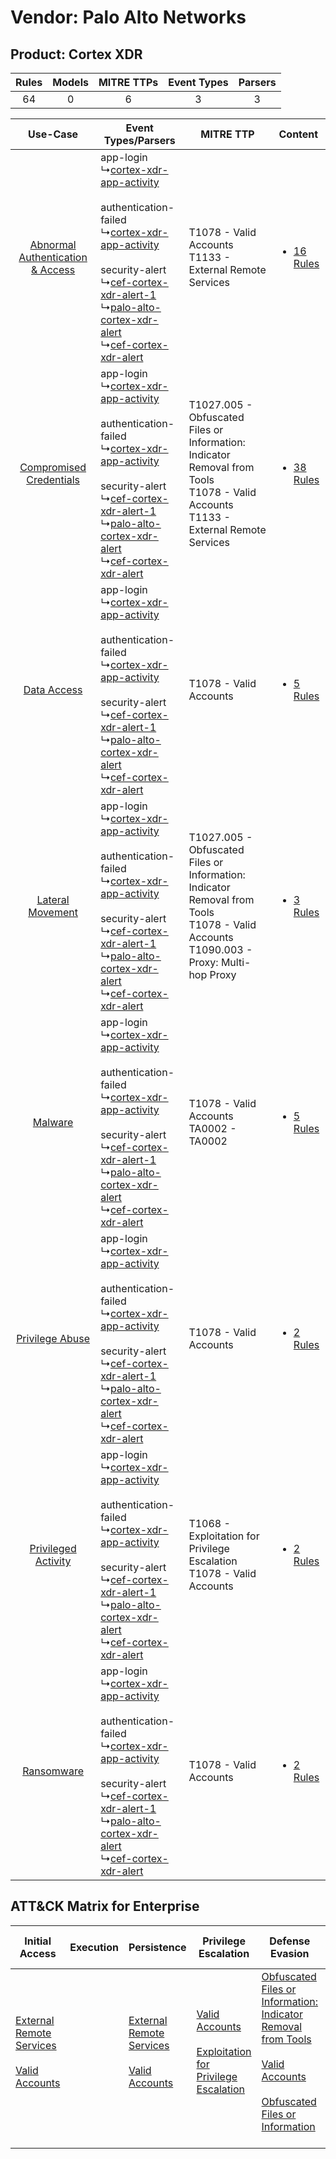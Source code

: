 Vendor: Palo Alto Networks
==========================
Product: Cortex XDR
-------------------
| Rules | Models | MITRE TTPs | Event Types | Parsers |
|:-----:|:------:|:----------:|:-----------:|:-------:|
|  64   |   0    |     6      |      3      |    3    |

|    Use-Case    | Event Types/Parsers    | MITRE TTP    | Content    |
|:----:| ---- | ---- | ---- |
| [Abnormal Authentication & Access](../../../UseCases/uc_abnormal_authentication_&_access.md) |  app-login<br> ↳[cortex-xdr-app-activity](Ps/pC_cortexxdrappactivity.md)<br><br> authentication-failed<br> ↳[cortex-xdr-app-activity](Ps/pC_cortexxdrappactivity.md)<br><br> security-alert<br> ↳[cef-cortex-xdr-alert-1](Ps/pC_cefcortexxdralert1.md)<br> ↳[palo-alto-cortex-xdr-alert](Ps/pC_paloaltocortexxdralert.md)<br> ↳[cef-cortex-xdr-alert](Ps/pC_cefcortexxdralert.md)<br> | T1078 - Valid Accounts<br>T1133 - External Remote Services<br>    | [<ul><li>16 Rules</li></ul>](RM/r_m_palo_alto_networks_cortex_xdr_Abnormal_Authentication_&_Access.md) |
|          [Compromised Credentials](../../../UseCases/uc_compromised_credentials.md)          |  app-login<br> ↳[cortex-xdr-app-activity](Ps/pC_cortexxdrappactivity.md)<br><br> authentication-failed<br> ↳[cortex-xdr-app-activity](Ps/pC_cortexxdrappactivity.md)<br><br> security-alert<br> ↳[cef-cortex-xdr-alert-1](Ps/pC_cefcortexxdralert1.md)<br> ↳[palo-alto-cortex-xdr-alert](Ps/pC_paloaltocortexxdralert.md)<br> ↳[cef-cortex-xdr-alert](Ps/pC_cefcortexxdralert.md)<br> | T1027.005 - Obfuscated Files or Information: Indicator Removal from Tools<br>T1078 - Valid Accounts<br>T1133 - External Remote Services<br>   | [<ul><li>38 Rules</li></ul>](RM/r_m_palo_alto_networks_cortex_xdr_Compromised_Credentials.md)          |
|    [Data Access](../../../UseCases/uc_data_access.md)    |  app-login<br> ↳[cortex-xdr-app-activity](Ps/pC_cortexxdrappactivity.md)<br><br> authentication-failed<br> ↳[cortex-xdr-app-activity](Ps/pC_cortexxdrappactivity.md)<br><br> security-alert<br> ↳[cef-cortex-xdr-alert-1](Ps/pC_cefcortexxdralert1.md)<br> ↳[palo-alto-cortex-xdr-alert](Ps/pC_paloaltocortexxdralert.md)<br> ↳[cef-cortex-xdr-alert](Ps/pC_cefcortexxdralert.md)<br> | T1078 - Valid Accounts<br>    | [<ul><li>5 Rules</li></ul>](RM/r_m_palo_alto_networks_cortex_xdr_Data_Access.md)    |
|    [Lateral Movement](../../../UseCases/uc_lateral_movement.md)    |  app-login<br> ↳[cortex-xdr-app-activity](Ps/pC_cortexxdrappactivity.md)<br><br> authentication-failed<br> ↳[cortex-xdr-app-activity](Ps/pC_cortexxdrappactivity.md)<br><br> security-alert<br> ↳[cef-cortex-xdr-alert-1](Ps/pC_cefcortexxdralert1.md)<br> ↳[palo-alto-cortex-xdr-alert](Ps/pC_paloaltocortexxdralert.md)<br> ↳[cef-cortex-xdr-alert](Ps/pC_cefcortexxdralert.md)<br> | T1027.005 - Obfuscated Files or Information: Indicator Removal from Tools<br>T1078 - Valid Accounts<br>T1090.003 - Proxy: Multi-hop Proxy<br> | [<ul><li>3 Rules</li></ul>](RM/r_m_palo_alto_networks_cortex_xdr_Lateral_Movement.md)    |
|    [Malware](../../../UseCases/uc_malware.md)    |  app-login<br> ↳[cortex-xdr-app-activity](Ps/pC_cortexxdrappactivity.md)<br><br> authentication-failed<br> ↳[cortex-xdr-app-activity](Ps/pC_cortexxdrappactivity.md)<br><br> security-alert<br> ↳[cef-cortex-xdr-alert-1](Ps/pC_cefcortexxdralert1.md)<br> ↳[palo-alto-cortex-xdr-alert](Ps/pC_paloaltocortexxdralert.md)<br> ↳[cef-cortex-xdr-alert](Ps/pC_cefcortexxdralert.md)<br> | T1078 - Valid Accounts<br>TA0002 - TA0002<br>    | [<ul><li>5 Rules</li></ul>](RM/r_m_palo_alto_networks_cortex_xdr_Malware.md)    |
|    [Privilege Abuse](../../../UseCases/uc_privilege_abuse.md)    |  app-login<br> ↳[cortex-xdr-app-activity](Ps/pC_cortexxdrappactivity.md)<br><br> authentication-failed<br> ↳[cortex-xdr-app-activity](Ps/pC_cortexxdrappactivity.md)<br><br> security-alert<br> ↳[cef-cortex-xdr-alert-1](Ps/pC_cefcortexxdralert1.md)<br> ↳[palo-alto-cortex-xdr-alert](Ps/pC_paloaltocortexxdralert.md)<br> ↳[cef-cortex-xdr-alert](Ps/pC_cefcortexxdralert.md)<br> | T1078 - Valid Accounts<br>    | [<ul><li>2 Rules</li></ul>](RM/r_m_palo_alto_networks_cortex_xdr_Privilege_Abuse.md)    |
|    [Privileged Activity](../../../UseCases/uc_privileged_activity.md)    |  app-login<br> ↳[cortex-xdr-app-activity](Ps/pC_cortexxdrappactivity.md)<br><br> authentication-failed<br> ↳[cortex-xdr-app-activity](Ps/pC_cortexxdrappactivity.md)<br><br> security-alert<br> ↳[cef-cortex-xdr-alert-1](Ps/pC_cefcortexxdralert1.md)<br> ↳[palo-alto-cortex-xdr-alert](Ps/pC_paloaltocortexxdralert.md)<br> ↳[cef-cortex-xdr-alert](Ps/pC_cefcortexxdralert.md)<br> | T1068 - Exploitation for Privilege Escalation<br>T1078 - Valid Accounts<br>    | [<ul><li>2 Rules</li></ul>](RM/r_m_palo_alto_networks_cortex_xdr_Privileged_Activity.md)    |
|    [Ransomware](../../../UseCases/uc_ransomware.md)    |  app-login<br> ↳[cortex-xdr-app-activity](Ps/pC_cortexxdrappactivity.md)<br><br> authentication-failed<br> ↳[cortex-xdr-app-activity](Ps/pC_cortexxdrappactivity.md)<br><br> security-alert<br> ↳[cef-cortex-xdr-alert-1](Ps/pC_cefcortexxdralert1.md)<br> ↳[palo-alto-cortex-xdr-alert](Ps/pC_paloaltocortexxdralert.md)<br> ↳[cef-cortex-xdr-alert](Ps/pC_cefcortexxdralert.md)<br> | T1078 - Valid Accounts<br>    | [<ul><li>2 Rules</li></ul>](RM/r_m_palo_alto_networks_cortex_xdr_Ransomware.md)    |

ATT&CK Matrix for Enterprise
----------------------------
| Initial Access                                                                                                                                   | Execution | Persistence                                                                                                                                      | Privilege Escalation                                                                                                                                          | Defense Evasion                                                                                                                                                                                                                                                               | Credential Access | Discovery | Lateral Movement | Collection | Command and Control                                                                                                                       | Exfiltration | Impact |
| ------------------------------------------------------------------------------------------------------------------------------------------------ | --------- | ------------------------------------------------------------------------------------------------------------------------------------------------ | ------------------------------------------------------------------------------------------------------------------------------------------------------------- | ----------------------------------------------------------------------------------------------------------------------------------------------------------------------------------------------------------------------------------------------------------------------------- | ----------------- | --------- | ---------------- | ---------- | ----------------------------------------------------------------------------------------------------------------------------------------- | ------------ | ------ |
| [External Remote Services](https://attack.mitre.org/techniques/T1133)<br><br>[Valid Accounts](https://attack.mitre.org/techniques/T1078)<br><br> |           | [External Remote Services](https://attack.mitre.org/techniques/T1133)<br><br>[Valid Accounts](https://attack.mitre.org/techniques/T1078)<br><br> | [Valid Accounts](https://attack.mitre.org/techniques/T1078)<br><br>[Exploitation for Privilege Escalation](https://attack.mitre.org/techniques/T1068)<br><br> | [Obfuscated Files or Information: Indicator Removal from Tools](https://attack.mitre.org/techniques/T1027/005)<br><br>[Valid Accounts](https://attack.mitre.org/techniques/T1078)<br><br>[Obfuscated Files or Information](https://attack.mitre.org/techniques/T1027)<br><br> |                   |           |                  |            | [Proxy: Multi-hop Proxy](https://attack.mitre.org/techniques/T1090/003)<br><br>[Proxy](https://attack.mitre.org/techniques/T1090)<br><br> |              |        |